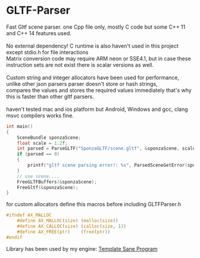 # GLTF-Parser
Fast Gltf scene parser. one Cpp file only, mostly C code but some C++ 11 and C++ 14 features used.<br> <br>
No external dependency! C runtime is also haven't used in this project except stdio.h for file interactions <br>
Matrix conversion code may require ARM neon or SSE4.1, but in case these instruction sets are not exist there is scalar versions as well.<br><br>
Custom string and integer allocators have been used for performance, unlike other json parsers parser doesn't store or hash strings, <br>
compares the values and stores the required values immediately that's why this is faster than other gltf parsers. <br><br>
haven't tested mac and ios platform but Android, Windows and gcc, clang msvc compilers works fine.<br>
```c
int main()
{
    SceneBundle sponzaScene;
    float scale = 1.2f;
    int parsed = ParseGLTF("SponzaGLTF/scene.gltf", &sponzaScene, scale);
    if (parsed == 0)
    {
        printf("gltf scene parsing error!: %s", ParsedSceneGetError(sponzaScene.error));
    }
    // use scene....
    FreeGLTFBuffers(&sponzaScene);
    FreeGltf(&sponzaScene);
}
```
for custom allocators define this macros before including GLTFParser.h 
```c
#ifndef AX_MALLOC
    #define AX_MALLOC(size) (malloc(size))
    #define AX_CALLOC(size) (calloc(size, 1))
    #define AX_FREE(ptr)    (free(ptr))
#endif
```
Library has been used by my engine:
[Template Sane Program](https://github.com/benanil/TemplateSaneProgram)
